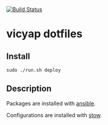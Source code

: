 [![Build Status](https://travis-ci.org/vicyap/dotfiles.svg?branch=master)](https://travis-ci.org/vicyap/dotfiles)

# vicyap dotfiles

## Install

`sudo ./run.sh deploy`

## Description

Packages are installed with [ansible](http://docs.ansible.com/ansible/latest/index.html).

Configurations are installed with [stow](https://www.gnu.org/software/stow/manual/stow.html).
